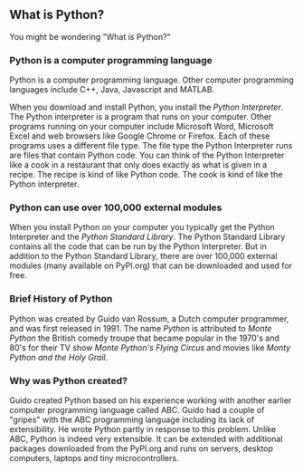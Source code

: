 
## What is Python?
You might be wondering "What is Python?"
### Python is a computer programming language

Python is a computer programming language. Other computer programming languages include C++, Java, Javascript and MATLAB. 

When you download and install Python, you install the _Python Interpreter_. The Python interpreter is a program that runs on your computer. Other programs running on your computer include Microsoft Word, Microsoft Excel and web browsers like Google Chrome or Firefox. Each of these programs uses a different file type. The file type the Python Interpreter runs are files that contain Python code. You can think of the Python Interpreter like a cook in a restaurant that only does exactly as what is given in a recipe. The recipe is kind of like Python code. The cook is kind of like the Python interpreter.
### Python can use over 100,000 external modules

When you install Python on your computer you typically get the Python Interpreter and the _Python Standard Library_. The Python Standard Library contains all the code that can be run by the Python Interpreter. But in addition to the Python Standard Library, there are over 100,000 external modules (many available on PyPI.org) that can be downloaded and used for free. 
### Brief History of Python
Python was created by Guido van Rossum, a Dutch computer programmer, and was first released in 1991. The name _Python_ is attributed to _Monte Python_ the British comedy troupe that became popular in the 1970's and 80's for their TV show _Monte Python's Flying Circus_ and movies like _Monty Python and the Holy Grail_.
### Why was Python created?
Guido created Python based on his experience working with another earlier computer programming language called ABC. Guido had a couple of "gripes" with the ABC programming language including its lack of extensibility. He wrote Python partly in response to this problem. Unlike ABC, Python is indeed very extensible. It can be extended with additional packages downloaded from the PyPI.org and runs on servers, desktop computers, laptops and tiny microcontrollers.
 

